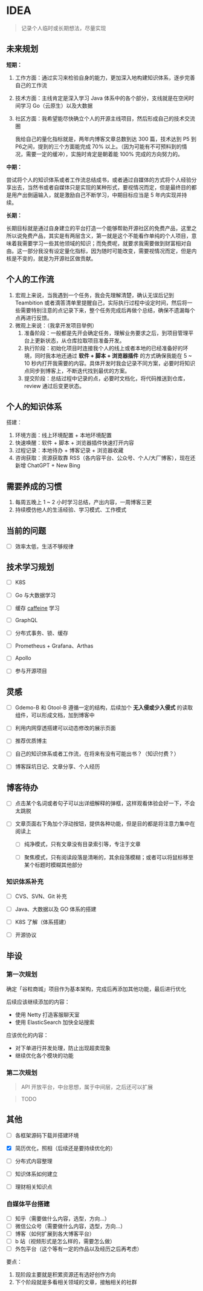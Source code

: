 # IDEA

> 记录个人临时或长期想法，尽量实现





## 未来规划

**短期：**

1. 工作方面：通过实习来检验自身的能力，更加深入地构建知识体系，逐步完善自己的工作流

2. 技术方面：主线肯定是深入学习 Java 体系中的各个部分，支线就是在空闲时间学习 Go（云原生）以及大数据

3. 社区方面：我希望能尽快确立个人的开源主线项目，然后形成自己的技术交流圈

   我给自己的量化指标就是，两年内博客文章总数到达 300 篇，技术达到 P5 到 P6之间，提到的三个方面能完成 70% 以上。（因为可能有不可预料到的情况，需要一定的缓冲），实施时肯定是朝着能 100% 完成的方向努力的。



**中期：**

​	尝试将个人的知识体系或者工作流总结成书，或者通过自媒体的方式将个人经验分享出去，当然书或者自媒体只是实现的某种形式，要视情况而定，但是最终目的都是用产出倒逼输入，就是激励自己不断学习，中期目标应当是 5 年内实现并持续。



**长期：**

​	长期目标就是通过自身建立的平台打造一个能够帮助开源社区的免费产品，这里之所以说免费产品，其实是有两层含义，第一就是这个不能看作单纯的个人项目，意味着我需要学习一些其他领域的知识；而免费呢，就要求我需要做到财富相对自由。这一部分我没有设定量化指标，因为随时可能改变，需要视情况而定，但是内核是不变的，就是为开源社区做贡献。







## 个人的工作流

1. 宏观上来说，当我遇到一个任务，我会先理解清楚，确认无误后记到 Teambition 或者滴答清单里提醒自己，实际执行过程中设定时间，然后将一些需要特别注意的点记录下来，整个任务完成后再做个总结，确保不遗漏每个点再进行反馈。
2. 微观上来说：（我拿开发项目举例）
   1. 准备阶段：一般都是先开会确定任务，理解业务要求之后，到项目管理平台上更新状态，从仓库拉取项目准备开发。
   2. 执行阶段：初始化项目时连接我个人的线上或者本地的已经准备好的环境，同时我本地还通过 **软件 + 脚本 + 浏览器插件** 的方式确保我能在 5 ~ 10 秒内打开我需要的内容。具体开发时我会记录不同方案，必要时将知识点同步到博客上，不断迭代找到最优的方案。
   3. 提交阶段：总结过程中记录的点，必要时文档化，将代码推送到仓库，review 通过后变更状态。





## 个人的知识体系

搭建：

1. 环境方面：线上环境配置 + 本地环境配置
2. 快速唤醒：软件 + 脚本 + 浏览器插件快速打开内容
3. 过程记录：本地待办 + 博客记录 + 浏览器收藏
4. 咨询获取：资源获取靠 RSS（各内容平台、公众号、个人/大厂博客），现在还新增 ChatGPT + New Bing





## 需要养成的习惯

1. 每周五晚上 1 ~ 2 小时学习总结，产出内容，一周博客三更
2. 持续模仿他人的生活经验、学习模式、工作模式





## 当前的问题

- [ ] 效率太低，生活不够规律





## 技术学习规划

- [ ] K8S
- [ ] Go 与大数据学习
- [ ] 缓存 [caffeine](https://github.com/ben-manes/caffeine) 学习
- [ ] GraphQL
- [ ] 分布式事务、锁、缓存
- [ ] Prometheus + Grafana、Arthas
- [ ] Apollo
- [ ] 参与开源项目





## 灵感
- [ ] Gdemo-B 和 Gtool-B 遵循一定的结构，后续加个 **无入侵或少入侵式** 的读取组件，可以形成文档，加到博客中
- [ ] 利用内网穿透搭建可以动态修改的展示页面
- [ ] 推荐优质博主
- [ ] 自己的知识体系或者工作流，在将来有没有可能出书？（知识付费？）
- [ ] 博客踩坑日记、文章分享、个人经历





## 博客待办
- [ ] 点击某个名词或者句子可以出详细解释的弹框，这样观看体验会好一下，不会太跳脱

- [ ] 文章页面右下角加个浮动按钮，提供各种功能，但是目的都是将注意力集中在阅读上
  - [ ] 纯净模式，只有文章没有目录索引等，专注于文章
  - [ ] 聚焦模式，只有阅读段落是清晰的，其余段落模糊；或者可以将鼠标移至某个标题时模糊其他部分





### 知识体系补充

- [ ] CVS、SVN、Git 补充
- [ ] Java、大数据以及 GO 体系的搭建
- [ ] K8S 了解（体系搭建）
- [ ] 开源协议







## 毕设

### 第一次规划

确定「谷粒商城」项目作为基本架构，完成后再添加其他功能，最后进行优化

后续应该继续添加的内容：

- 使用 Netty 打造客服聊天室
- 使用 ElasticSearch 加快全站搜索

应该优化的内容：

- 对下单进行并发处理，防止出现超卖现象
- 继续优化各个模块的功能



### 第二次规划

> API 开放平台，中台思想，属于中间层，之后还可以扩展

> TODO





## 其他
- [ ] 各框架源码下载并搭建环境
- [x] 简历优化，照相（后续还是要持续优化的）
- [ ] 分布式内容整理
- [ ] 知识体系如何建立
- [ ] 理财相关知识点



### 自媒体平台搭建

- [ ] 知乎（需要做什么内容，选型，方向…）
- [ ] 微信公众号（需要做什么内容，选型，方向…）
- [ ] 博客（如何扩展到各大博客平台）
- [ ] b 站（视频形式是怎么样的，需要怎么做）
- [ ] 外包平台（这个等有一定的作品以及经历之后再考虑）

要点：

1. 现阶段主要就是积累资源还有选好创作方向
2. 下个阶段就是多看相关领域的文章，接触相关的社群

